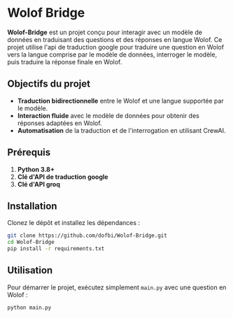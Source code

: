 # Wolof Bridge

**Wolof-Bridge** est un projet conçu pour interagir avec un modèle de données en traduisant des questions et des réponses en langue Wolof. Ce projet utilise l'api de traduction google pour traduire une question en Wolof vers la langue comprise par le modèle de données, interroger le modèle, puis traduire la réponse finale en Wolof.

## Objectifs du projet

- **Traduction bidirectionnelle** entre le Wolof et une langue supportée par le modèle.
- **Interaction fluide** avec le modèle de données pour obtenir des réponses adaptées en Wolof.
- **Automatisation** de la traduction et de l'interrogation en utilisant CrewAI.

## Prérequis

1. **Python 3.8+**
2. **Clé d'API de traduction google**
3. **Clé d'API groq**

## Installation

Clonez le dépôt et installez les dépendances :

```bash
git clone https://github.com/dofbi/Wolof-Bridge.git
cd Wolof-Bridge
pip install -r requirements.txt
```

## Utilisation

Pour démarrer le projet, exécutez simplement `main.py` avec une question en Wolof :

```bash
python main.py
```

